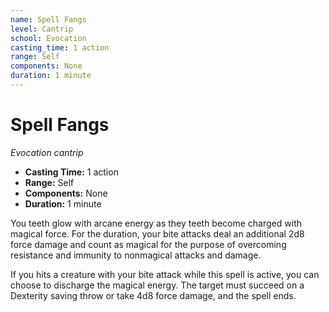 ```yaml
---
name: Spell Fangs
level: Cantrip
school: Evocation
casting_time: 1 action
range: Self
components: None
duration: 1 minute
---
```


# Spell Fangs

*Evocation cantrip*
- **Casting Time:** 1 action
- **Range:** Self
- **Components:** None
- **Duration:** 1 minute

You teeth glow with arcane energy as they teeth become charged with magical force. For the duration, your bite attacks deal an additional 2d8 force damage and count as magical for the purpose of overcoming resistance and immunity to nonmagical attacks and damage.

If you hits a creature with your bite attack while this spell is active, you can choose to discharge the magical energy. The target must succeed on a Dexterity saving throw or take 4d8 force damage, and the spell ends.
